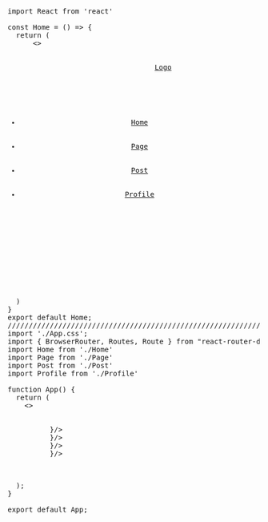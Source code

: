 <pre>
import React from 'react'

const Home = () => {
  return (
      <>
          <header>
              <a href="home">Logo</a>
              <nav>
                  <ul>
                      <li><a href="home">Home</a></li>
                      <li><a href="page">Page</a></li>
                      <li><a href="post">Post</a></li>
                      <li><a href="profile">Profile</a></li>
                  </ul>
              </nav>
          </header>
      </>
  )
}
export default Home;
///////////////////////////////////////////////////////////////////////////////
import './App.css';
import { BrowserRouter, Routes, Route } from "react-router-dom"
import Home from './Home'
import Page from './Page'
import Post from './Post'
import Profile from './Profile'

function App() {
  return (
    <>
      <BrowserRouter>
        <Routes>
          <Route path="/" element={<Home/>}/>
          <Route path="/page" element={<Page/>}/>
          <Route path="/post" element={<Post/>}/>
          <Route path="/profile" element={<Profile/>}/>
        </Routes>
      </BrowserRouter>
    </>
  );
}

export default App;
</pre>



